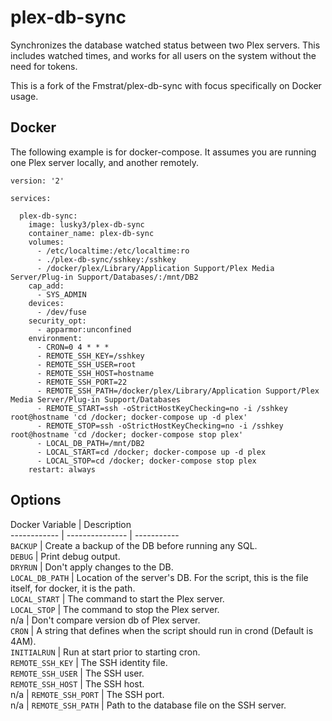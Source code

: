 # plex-db-sync
Synchronizes the database watched status between two Plex servers. This includes watched times, and works for all users on the system without the need for tokens.

This is a fork of the Fmstrat/plex-db-sync with focus specifically on Docker usage.

## Docker
The following example is for docker-compose. It assumes you are running one Plex server locally, and another remotely.
```
version: '2'

services:

  plex-db-sync:
    image: lusky3/plex-db-sync
    container_name: plex-db-sync
    volumes:
      - /etc/localtime:/etc/localtime:ro
      - ./plex-db-sync/sshkey:/sshkey
      - /docker/plex/Library/Application Support/Plex Media Server/Plug-in Support/Databases/:/mnt/DB2
    cap_add:
      - SYS_ADMIN
    devices:
      - /dev/fuse
    security_opt:
      - apparmor:unconfined
    environment:
      - CRON=0 4 * * *
      - REMOTE_SSH_KEY=/sshkey
      - REMOTE_SSH_USER=root
      - REMOTE_SSH_HOST=hostname
      - REMOTE_SSH_PORT=22
      - REMOTE_SSH_PATH=/docker/plex/Library/Application Support/Plex Media Server/Plug-in Support/Databases
      - REMOTE_START=ssh -oStrictHostKeyChecking=no -i /sshkey root@hostname 'cd /docker; docker-compose up -d plex'
      - REMOTE_STOP=ssh -oStrictHostKeyChecking=no -i /sshkey root@hostname 'cd /docker; docker-compose stop plex'
      - LOCAL_DB_PATH=/mnt/DB2
      - LOCAL_START=cd /docker; docker-compose up -d plex
      - LOCAL_STOP=cd /docker; docker-compose stop plex
    restart: always
```

## Options

Docker Variable | Description  
------------ | --------------- | -----------  
`BACKUP` | Create a backup of the DB before running any SQL.  
`DEBUG` | Print debug output.  
`DRYRUN` | Don't apply changes to the DB.  
`LOCAL_DB_PATH` | Location of the server's DB. For the script, this is the file itself, for docker, it is the path.  
`LOCAL_START` | The command to start the Plex server.  
`LOCAL_STOP` | The command to stop the Plex server.  
n/a | Don't compare version db of Plex server.  
`CRON` | A string that defines when the script should run in crond (Default is 4AM).  
`INITIALRUN` | Run at start prior to starting cron.  
`REMOTE_SSH_KEY` | The SSH identity file.  
`REMOTE_SSH_USER` | The SSH user.  
`REMOTE_SSH_HOST` | The SSH host.  
n/a | `REMOTE_SSH_PORT` | The SSH port.  
n/a | `REMOTE_SSH_PATH` | Path to the database file on the SSH server.  
